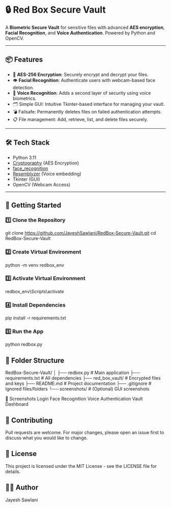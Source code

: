 # 🔒 Red Box Secure Vault

A **Biometric Secure Vault** for sensitive files with advanced **AES encryption**, **Facial Recognition**, and **Voice Authentication**. Powered by Python and OpenCV.  

---

## 📦 Features

- 🔐 **AES-256 Encryption**: Securely encrypt and decrypt your files.
- 👁️ **Facial Recognition**: Authenticate users with webcam-based face detection.
- 🎤 **Voice Recognition**: Adds a second layer of security using voice biometrics.
- 🗂️ Simple GUI: Intuitive Tkinter-based interface for managing your vault.
- 💣 Failsafe: Permanently deletes files on failed authentication attempts.
- 📋 File management: Add, retrieve, list, and delete files securely.

---

## 🛠️ Tech Stack

- Python 3.11
- [Cryptography](https://cryptography.io/) (AES Encryption)
- [face_recognition](https://github.com/ageitgey/face_recognition)
- [Resemblyzer](https://github.com/resemble-ai/Resemblyzer) (Voice embedding)
- Tkinter (GUI)
- OpenCV (Webcam Access)

---

## 🚀 Getting Started

### 1️⃣ Clone the Repository
git clone https://github.com/JayeshSawlani/RedBox-Secure-Vault.git
cd RedBox-Secure-Vault

### 2️⃣ Create Virtual Environment
python -m venv redbox_env

### 3️⃣ Activate Virtual Environment
redbox_env\Scripts\activate

### 4️⃣ Install Dependencies
pip install -r requirements.txt

### 5️⃣ Run the App
python redbox.py

## 📂 Folder Structure
RedBox-Secure-Vault/
│
├── redbox.py             # Main application
├── requirements.txt      # All dependencies
├── red_box_vault/        # Encrypted files and keys
├── README.md             # Project documentation
├── .gitignore            # Ignored files/folders
└── screenshots/          # (Optional) GUI screenshots

📸 Screenshots
Login Face Recognition	Voice Authentication	Vault Dashboard

## 🤝 Contributing
Pull requests are welcome. For major changes, please open an issue first to discuss what you would like to change.

## 📜 License
This project is licensed under the MIT License - see the LICENSE file for details.

## 👨‍💻 Author
Jayesh Sawlani
